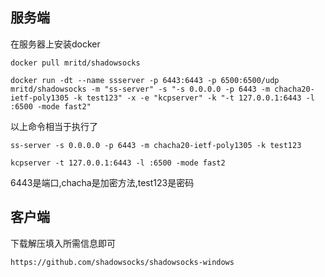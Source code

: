 ## 服务端

在服务器上安装docker

    docker pull mritd/shadowsocks

    docker run -dt --name ssserver -p 6443:6443 -p 6500:6500/udp mritd/shadowsocks -m "ss-server" -s "-s 0.0.0.0 -p 6443 -m chacha20-ietf-poly1305 -k test123" -x -e "kcpserver" -k "-t 127.0.0.1:6443 -l :6500 -mode fast2"

以上命令相当于执行了

    ss-server -s 0.0.0.0 -p 6443 -m chacha20-ietf-poly1305 -k test123
    
    kcpserver -t 127.0.0.1:6443 -l :6500 -mode fast2

6443是端口,chacha是加密方法,test123是密码

## 客户端

下载解压填入所需信息即可

    https://github.com/shadowsocks/shadowsocks-windows



